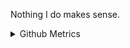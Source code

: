   
Nothing I do makes sense.

<details>
  

<summary>Github Metrics</summary>

![Metrics](/github-metrics.svg)

  
  I love functional programming. ❣
</details>
